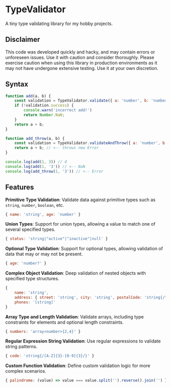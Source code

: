 ﻿
# TypeValidator

A tiny type validating library for my hobby projects.

## Disclaimer

This code was developed quickly and hacky, and may contain errors or unforeseen issues. Use it with caution and consider thoroughly. Please exercise caution when using this library in production environments as it may not have undergone extensive testing. Use it at your own discretion.

## Syntax
```js
function add(a, b) {
    const validation = TypeValidator.validate({ a: 'number', b: 'number' }, { a, b })
    if (!validation.success) {
        console.warn('incorrect add!')
        return Number.NaN;
    }
    return a + b;
}

function add_throw(a, b) {
    const validation = TypeValidator.validateAndThrow({ a: 'number', b: 'number' }, { a, b })
    return a + b; // <-- throws new Error
}

console.log(add(1, 3)) // 4
console.log(add(1, '3')) // <-- NaN
console.log(add_throw(1, '3')) // <-- Error
```

## Features

**Primitive Type Validation**: Validate data against primitive types such as `string`, `number`, `boolean`, etc. 
```js
{ name: 'string', age: 'number' }
```
**Union Types**: Support for union types, allowing a value to match one of several specified types. 
```js
{ status: 'string|"active"|"inactive"|null' }
```
**Optional Type Validation**: Support for optional types, allowing validation of data that may or may not be present. 
```js
{ age: 'number?' }
```
**Complex Object Validation**: Deep validation of nested objects with specified type structures. 
```js
{
    name: 'string',
    address: { street: 'string', city: 'string', postalCode: 'string{/^[0-9]{5}$/}' },
    phones: '[string]'
}
```
**Array Type and Length Validation**: Validate arrays, including type constraints for elements and optional length constraints. 
```js
{ numbers: 'array<number>{2,4}' }
```
**Regular Expression String Validation**: Use regular expressions to validate string patterns. 
```js
{ code: 'string{/[A-Z]{3}-[0-9]{3}/}' }
```
**Custom Function Validation**: Define custom validation logic for more complex scenarios.
```js
{ palindrome: (value) => value === value.split('').reverse().join('') }
```
